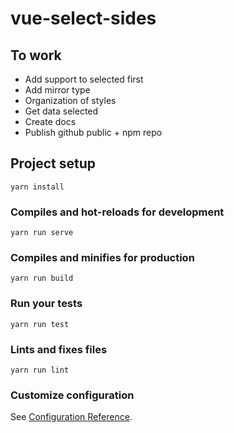 # vue-select-sides

## To work

- Add support to selected first
- Add mirror type
- Organization of styles
- Get data selected
- Create docs
- Publish github public + npm repo

## Project setup

```
yarn install
```

### Compiles and hot-reloads for development

```
yarn run serve
```

### Compiles and minifies for production

```
yarn run build
```

### Run your tests

```
yarn run test
```

### Lints and fixes files

```
yarn run lint
```

### Customize configuration

See [Configuration Reference](https://cli.vuejs.org/config/).
